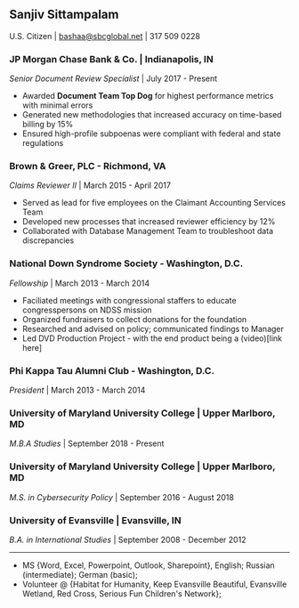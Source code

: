 ## Sanjiv Sittampalam
U.S. Citizen | bashaa@sbcglobal.net | 317 509 0228

### JP Morgan Chase Bank & Co. | Indianapolis, IN 
_Senior Document Review Specialist_ | July 2017 - Present
* Awarded **Document Team Top Dog** for highest performance metrics with minimal errors
* Generated new methodologies that increased accuracy on time-based billing by 15%
* Ensured high-profile subpoenas were compliant with federal and state regulations 

### Brown & Greer, PLC - Richmond, VA
_Claims Reviewer II_ | March 2015 - April 2017
* Served as lead for five employees on the Claimant Accounting Services Team
* Developed new processes that increased reviewer efficiency by 12%
* Collaborated with Database Management Team to troubleshoot data discrepancies

### National Down Syndrome Society - Washington, D.C.
_Fellowship_ | March 2013 - March 2014
* Faciliated meetings with congressional staffers to educate congresspersons on NDSS mission
* Organized fundraisers to collect donations for the foundation
* Researched and advised on policy; communicated findings to Manager
* Led DVD Production Project - with the end product being a (video)[link here]

### Phi Kappa Tau Alumni Club - Washington, D.C.
_President_ | March 2013 - March 2014

### University of Maryland University College | Upper Marlboro, MD
_M.B.A Studies_ | September 2018 - Present

### University of Maryland University College | Upper Marlboro, MD
_M.S. in Cybersecurity Policy_ | September 2016 - August 2018

### University of Evansville | Evansville, IN
_B.A. in International Studies_ | September 2008 - December 2012

****
* MS {Word, Excel, Powerpoint, Outlook, Sharepoint}, English; Russian (intermediate); German (basic);
* Volunteer @ {Habitat for Humanity, Keep Evansville Beautiful, Evansville Wetland, Red Cross, Serious
Fun Children's Network}; 




